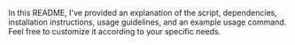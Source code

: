 
In this README, I've provided an explanation of the script, dependencies, installation instructions, usage guidelines, and an example usage command. Feel free to customize it according to your specific needs.
